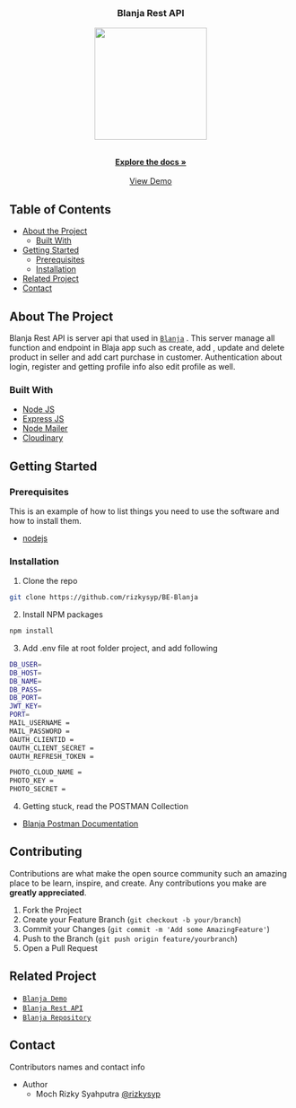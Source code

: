 <br />
<p align="center">

  <h3 align="center">Blanja Rest API</h3>
  <p align="center">
    <image align="center" width="200" src='./images/blanjarest.jpg' />
  </p>

  <p align="center">
    <br />
    <a href="https://github.com/rizkysyp/BE-Blanja"><strong>Explore the docs »</strong></a>
    <br />
    <br />
    <a href="https://blanja.rizkyproject.my.id/">View Demo</a>
  </p>
</p>



<!-- TABLE OF CONTENTS -->
## Table of Contents

* [About the Project](#about-the-project)
  * [Built With](#built-with)
* [Getting Started](#getting-started)
  * [Prerequisites](#prerequisites)
  * [Installation](#installation)
* [Related Project](#related-project)
* [Contact](#contact)



<!-- ABOUT THE PROJECT -->
## About The Project


Blanja Rest API is server api that used in [`Blanja`](https://blanja.rizkyproject.my.id/) . This server manage all function and endpoint in Blaja app such as create, add , update and delete product in seller and add cart purchase in customer.  Authentication about login, register and getting profile info also edit profile as well.


### Built With

* [Node JS](https://nodejs.org/en/docs/)
* [Express JS](https://expressjs.com/)
* [Node Mailer](https://nodemailer.com/)
* [Cloudinary](https://cloudinary.com/)


<!-- GETTING STARTED -->
## Getting Started

### Prerequisites

This is an example of how to list things you need to use the software and how to install them.

* [nodejs](https://nodejs.org/en/download/)

### Installation

1. Clone the repo
```sh
git clone https://github.com/rizkysyp/BE-Blanja
```
2. Install NPM packages
```sh
npm install
```
3. Add .env file at root folder project, and add following
```sh
DB_USER=
DB_HOST= 
DB_NAME=
DB_PASS=
DB_PORT=
JWT_KEY=
PORT=
MAIL_USERNAME = 
MAIL_PASSWORD = 
OAUTH_CLIENTID = 
OAUTH_CLIENT_SECRET = 
OAUTH_REFRESH_TOKEN = 

PHOTO_CLOUD_NAME =
PHOTO_KEY = 
PHOTO_SECRET = 

```
4. Getting stuck, read the POSTMAN Collection
* [Blanja Postman Documentation](https://documenter.getpostman.com/view/23906231/2s8ZDbXLpJE)


<!-- CONTRIBUTING -->
## Contributing

Contributions are what make the open source community such an amazing place to be learn, inspire, and create. Any contributions you make are **greatly appreciated**.

1. Fork the Project
2. Create your Feature Branch (`git checkout -b your/branch`)
3. Commit your Changes (`git commit -m 'Add some AmazingFeature'`)
4. Push to the Branch (`git push origin feature/yourbranch`)
5. Open a Pull Request



<!-- RELATED PROJECT -->
## Related Project
* [`Blanja Demo`](https://blanja.rizkyproject.my.id/)
* [`Blanja Rest API`](https://api-blanja.rizkyproject.my.id/)
* [`Blanja Repository`](https://github.com/rizkysyp/Blanja-FE.git)


<!-- CONTACT -->
## Contact

Contributors names and contact info

* Author
  * Moch Rizky Syahputra [@rizkysyp](https://github.com/rizkysyp)

